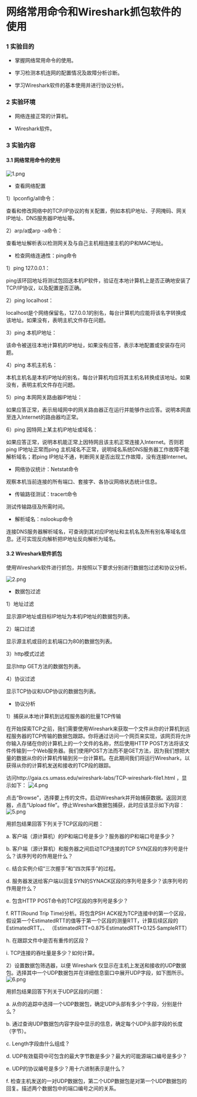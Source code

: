 # 网络常用命令和Wireshark抓包软件的使用

### 1 实验目的

- 掌握网络常用命令的使用。 

- 学习检测本机连网的配置情况及故障分析诊断。

- 学习Wireshark软件的基本使用并进行协议分析。

### 2 实验环境

- 网络连接正常的计算机。

- Wireshark软件。

### 3 实验内容

#### 3.1 网络常用命令的使用

![1.png](images/1.png)

- 查看网络配置

1）Ipconfig/all命令：

查看和修改网络中的TCP/IP协议的有关配置，例如本机IP地址、子网掩码、网关IP地址、DNS服务器IP地址等。

2）arp/a或arp -a命令：

查看地址解析表以检测网关及与自己主机相连接主机的IP和MAC地址。

- 检查网络连通性：ping命令

1）ping 127.0.0.1：

ping该环回地址将测试包回送本机IP软件，验证在本地计算机上是否正确地安装了TCP/IP协议，以及配置是否正确。

2）ping localhost：

localhost是个网络保留名，127.0.0.1的别名，每台计算机均应能将该名字转换成该地址。如果没有，表明主机文件存在问题。

3）ping 本机IP地址：

该命令被送往本地计算机的IP地址，如果没有应答，表示本地配置或安装存在问题。

4）ping 本机主机名：

本机主机名是本机IP地址的别名，每台计算机均应将其主机名转换成该地址。如果没有，表明主机文件存在问题。

5）ping 本网网关路由器IP地址：

如果应答正常，表示局域网中的网关路由器正在运行并能够作出应答。说明本网直至连入Internet的路由器均正常。

6）ping 因特网上某主机IP地址或域名：

如果应答正常，说明本机能正常上因特网且该主机正常连接入Internet。否则若ping IP地址正常而ping 主机域名不正常，说明域名系统DNS服务器工作故障不能解析域名；若ping IP地址不通，判断网关是否出现工作故障，没有连接Internet。

- 网络协议统计：Netstat命令

观察本机当前连接的所有端口、套接字、各协议网络状态统计信息。

- 传输路径测试：tracert命令

测试传输路径及所需时间。

- 解析域名：nslookup命令

连接DNS服务器解析域名，可查询到其对应IP地址和主机名及所有别名等域名信息。还可实现反向解析把IP地址反向解析为域名。

#### 3.2 Wireshark软件抓包

使用Wireshark软件进行抓包，并按照以下要求分别进行数据包过滤和协议分析。

![2.png](images/2.png)

- 数据包过滤

1）地址过滤

显示源IP地址或目标IP地址为本机IP地址的数据包列表。

2）端口过滤

显示源主机或目的主机端口为80的数据包列表。

3）http模式过滤

显示http GET方法的数据包列表。

4）协议过滤

显示TCP协议和UDP协议的数据包列表。

- 协议分析

1）捕获从本地计算机到远程服务器的批量TCP传输

在开始探索TCP之前，我们需要使用Wireshark来获取一个文件从你的计算机到远程服务器的TCP传输的数据包跟踪。你将通过访问一个网页来实现，该网页将允许你输入存储在你的计算机上的一个文件的名称，然后使用HTTP POST方法将该文件传输到一个Web服务器。我们使用POST方法而不是GET方法，因为我们想把大量的数据从你的计算机传输到另一台计算机。在此期间我们将运行Wireshark，以获得从你的计算机发送和接收的TCP段的跟踪。

访问http://gaia.cs.umass.edu/wireshark-labs/TCP-wireshark-file1.html ，显示如下：
![4.png](images/4.png)
 
点击“Browse”，选择要上传的文件。启动Wireshark并开始捕获数据。返回浏览器，点击“Upload file”。停止Wireshark数据包捕获，此时应该显示如下内容：
![5.png](images/5.png)

用抓包结果回答下列关于TCP区段的问题：

a. 客户端（源计算机）的IP和端口号是多少？服务器的IP和端口号是多少？

b. 客户端（源计算机）和服务器之间启动TCP连接的TCP SYN区段的序列号是什么？该序列号的作用是什么？

c. 结合实例介绍“三次握手”和“四次挥手”的过程。

d. 服务器发送给客户端以回复SYN的SYNACK区段的序列号是多少？该序列号的作用是什么？

e. 包含HTTP POST命令的TCP区段的序列号是多少？

f. RTT(Round Trip Time)分析。将包含PSH ACK视为TCP连接中的第一个区段，假设第一个EstimatedRTT的值等于第一个区段的测量RTT，计算后续区段的EstimatedRTT。、
（EstimatedRTT=0.875·EstimatedRTT+0.125·SampleRTT）

h. 在跟踪文件中是否有重传的区段？

i. TCP连接的吞吐量是多少？如何计算。

2）设置数据包筛选器，以便 Wireshark 仅显示在主机上发送和接收的UDP数据包。选择其中一个UDP数据包并在详细信息窗口中展开UDP字段，如下图所示。
![6.png](images/6.png)

用抓包结果回答下列关于UDP区段的问题：

a. 从你的追踪中选择一个UDP数据包，确定UDP头部有多少个字段，分别是什么？

b. 通过查询UDP数据包内容字段中显示的信息，确定每个UDP头部字段的长度（字节）。

c. Length字段由什么组成？

d. UDP有效载荷中可包含的最大字节数是多少？最大的可能源端口编号是多少？

e. UDP的协议编号是多少？用十六进制表示是什么？

f. 检查主机发送的一对UDP数据包，第二个UDP数据包是对第一个UDP数据包的回复。描述两个数据包中的端口编号之间的关系。
